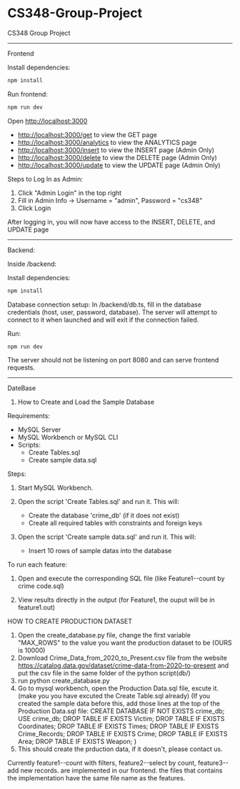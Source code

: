 # CS348-Group-Project
CS348 Group Project

***
Frontend

Install dependencies:
```bash
npm install
```

Run frontend:
```bash
npm run dev
```

Open [http://localhost:3000](http://localhost:3000)
- [http://localhost:3000/get](http://localhost:3000/get) to view the GET page
- [http://localhost:3000/analytics](http://localhost:3000/analytics) to view the ANALYTICS page
- [http://localhost:3000/insert](http://localhost:3000/insert) to view the INSERT page (Admin Only)
- [http://localhost:3000/delete](http://localhost:3000/delete) to view the DELETE page (Admin Only)
- [http://localhost:3000/update](http://localhost:3000/update) to view the UPDATE page (Admin Only)

Steps to Log In as Admin:
1. Click "Admin Login" in the top right
2. Fill in Admin Info -> Username = "admin", Password = "cs348"
3. Click Login

After logging in, you will now have access to the INSERT, DELETE, and UPDATE page

___
Backend:

Inside /backend:

Install dependencies:
```bash
npm install
```
Database connection setup: In /backend/db.ts, fill in the database credentials (host, user, password, database). The server will attempt to connect 
to it when launched and will exit if the connection failed.

Run:
```bash
npm run dev
```

The server should not be listening on port 8080 and can serve frontend requests.

___
DateBase

1. How to Create and Load the Sample Database

Requirements:
- MySQL Server
- MySQL Workbench or MySQL CLI
- Scripts:
  - Create Tables.sql
  - Create sample data.sql

Steps:

1. Start MySQL Workbench.
2. Open the script 'Create Tables.sql' and run it. This will:
   - Create the database 'crime_db' (if it does not exist)
   - Create all required tables with constraints and foreign keys

3. Open the script 'Create sample data.sql' and run it. This will:
   - Insert 10 rows of sample datas into the database

To run each feature:

1. Open and execute the corresponding SQL file (like Feature1--count by crime code.sql)

2. View results directly in the output (for Feature1, the ouput will be in feature1.out)


HOW TO CREATE PRODUCTION DATASET

1. Open the create_database.py file, change the first variable "MAX_ROWS" to the value you want the production dataset to be (OURS is 10000)
2. Download Crime_Data_from_2020_to_Present.csv file from the website https://catalog.data.gov/dataset/crime-data-from-2020-to-present
and put the csv file in the same folder of the python script(db/) 
3. run python create_database.py
4. Go to mysql workbench, open the Production Data.sql file, excute it. (make you you have excuted the Create Table.sql already)
(If you created the sample data before this, add those lines at the top of the Production Data.sql file:
CREATE DATABASE IF NOT EXISTS crime_db;
USE crime_db;
DROP TABLE IF EXISTS Victim;
DROP TABLE IF EXISTS Coordinates;
DROP TABLE IF EXISTS Times;
DROP TABLE IF EXISTS Crime_Records;
DROP TABLE IF EXISTS Crime;
DROP TABLE IF EXISTS Area;
DROP TABLE IF EXISTS Weapon;
)
5. This should create the prduction data, if it doesn't, please contact us.

Currently feature1--count with filters, feature2--select by count, feature3--add new records. are implemented in our frontend. 
the files that contains the implementation have the same file name as the features.


